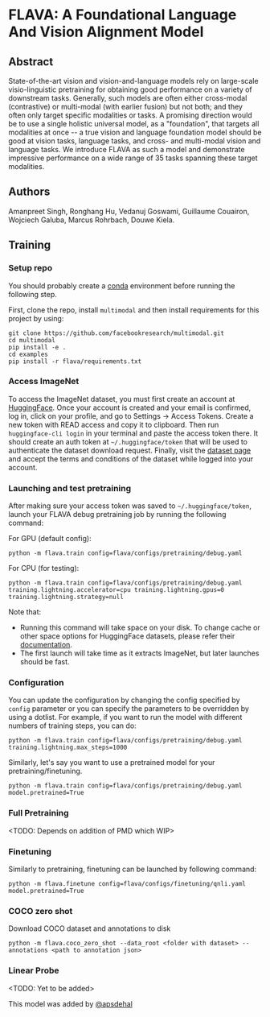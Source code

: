 # FLAVA: A Foundational Language And Vision Alignment Model

## Abstract

State-of-the-art vision and vision-and-language models rely on large-scale visio-linguistic pretraining for obtaining good performance on a variety of downstream tasks. Generally, such models are often either cross-modal (contrastive) or multi-modal (with earlier fusion) but not both; and they often only target specific modalities or tasks. A promising direction would be to use a single holistic universal model, as a "foundation", that targets all modalities at once -- a true vision and language foundation model should be good at vision tasks, language tasks, and cross- and multi-modal vision and language tasks. We introduce FLAVA as such a model and demonstrate impressive performance on a wide range of 35 tasks spanning these target modalities.

## Authors

Amanpreet Singh, Ronghang Hu, Vedanuj Goswami, Guillaume Couairon, Wojciech Galuba, Marcus Rohrbach, Douwe Kiela.


## Training

### Setup repo

You should probably create a [conda](https://docs.conda.io/projects/conda/en/latest/index.html) environment before running the following step.

First, clone the repo, install `multimodal` and then install requirements for this project by using:

```
git clone https://github.com/facebookresearch/multimodal.git
cd multimodal
pip install -e .
cd examples
pip install -r flava/requirements.txt
```

### Access ImageNet

To access the ImageNet dataset, you must first create an account at [HuggingFace](https://huggingface.co/join). Once your account is created and your email is confirmed, log in, click on your profile, and go to Settings -> Access Tokens. Create a new token with READ access and copy it to clipboard. Then run `huggingface-cli login` in your terminal and paste the access token there. It should create an auth token at `~/.huggingface/token` that will be used to authenticate the dataset download request. Finally, visit the [dataset page](https://huggingface.co/datasets/imagenet-1k) and accept the terms and conditions of the dataset while logged into your account.

### Launching and test pretraining

After making sure your access token was saved to `~/.huggingface/token`, launch your FLAVA debug pretraining job by running the following command:

For GPU (default config):
```
python -m flava.train config=flava/configs/pretraining/debug.yaml
```

For CPU (for testing):
```
python -m flava.train config=flava/configs/pretraining/debug.yaml training.lightning.accelerator=cpu training.lightning.gpus=0 training.lightning.strategy=null
```

Note that:
- Running this command will take space on your disk. To change cache or other space options for HuggingFace datasets, please refer their [documentation](https://huggingface.co/docs/datasets/cache).
- The first launch will take time as it extracts ImageNet, but later launches should be fast.

### Configuration

You can update the configuration by changing the config specified by `config` parameter or you can specify the parameters to be overridden by using a dotlist. For example, if you want to run the model with different numbers of training steps, you can do:

```
python -m flava.train config=flava/configs/pretraining/debug.yaml training.lightning.max_steps=1000
```

Similarly, let's say you want to use a pretrained model for your pretraining/finetuning.

```
python -m flava.train config=flava/configs/pretraining/debug.yaml model.pretrained=True
```

### Full Pretraining

<TODO: Depends on addition of PMD which WIP>

### Finetuning

Similarly to pretraining, finetuning can be launched by following command:

```
python -m flava.finetune config=flava/configs/finetuning/qnli.yaml model.pretrained=True
```

### COCO zero shot
Download COCO dataset and annotations to disk

```
python -m flava.coco_zero_shot --data_root <folder with dataset> --annotations <path to annotation json>
```

### Linear Probe

<TODO: Yet to be added>

This model was added by [@apsdehal](https://github.com/apsdehal)
